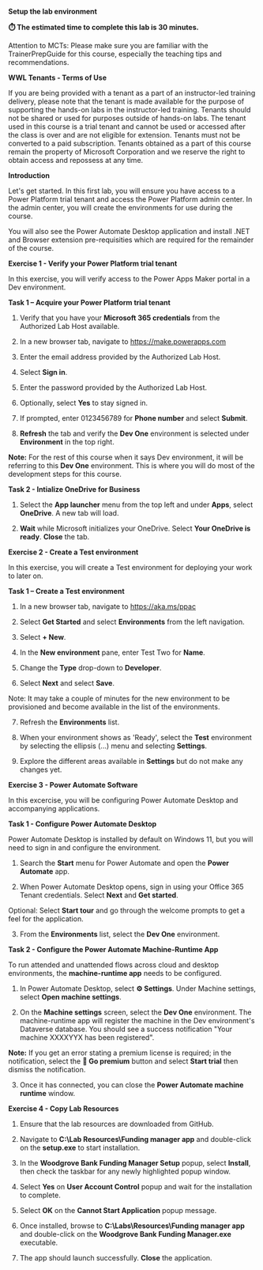 **Setup the lab environment**

**⏱️ The estimated time to complete this lab is 30 minutes.**

Attention to MCTs: Please make sure you are familiar with the TrainerPrepGuide
for this course, especially the teaching tips and recommendations.

**WWL Tenants - Terms of Use**

If you are being provided with a tenant as a part of an instructor-led training
delivery, please note that the tenant is made available for the purpose of
supporting the hands-on labs in the instructor-led training. Tenants should not
be shared or used for purposes outside of hands-on labs. The tenant used in this
course is a trial tenant and cannot be used or accessed after the class is over
and are not eligible for extension. Tenants must not be converted to a paid
subscription. Tenants obtained as a part of this course remain the property of
Microsoft Corporation and we reserve the right to obtain access and repossess at
any time.

**Introduction**

Let's get started. In this first lab, you will ensure you have access to a Power
Platform trial tenant and access the Power Platform admin center. In the admin
center, you will create the environments for use during the course.

You will also see the Power Automate Desktop application and install .NET and
Browser extension pre-requisities which are required for the remainder of the
course.

**Exercise 1 - Verify your Power Platform trial tenant**

In this exercise, you will verify access to the Power Apps Maker portal in a Dev
environment.

**Task 1 – Acquire your Power Platform trial tenant**

1.  Verify that you have your **Microsoft 365 credentials** from the Authorized
    Lab Host available.

2.  In a new browser tab, navigate to https://make.powerapps.com

3.  Enter the email address provided by the Authorized Lab Host.

4.  Select **Sign in**.

5.  Enter the password provided by the Authorized Lab Host.

6.  Optionally, select **Yes** to stay signed in.

7.  If prompted, enter 0123456789 for **Phone number** and select **Submit**.

8.  **Refresh** the tab and verify the **Dev One** environment is selected under
    **Environment** in the top right.

**Note:** For the rest of this course when it says Dev environment, it will be
referring to this **Dev One** environment. This is where you will do most of the
development steps for this course.

**Task 2 - Intialize OneDrive for Business**

1.  Select the **App launcher** menu from the top left and under **Apps**,
    select **OneDrive**. A new tab will load.

2.  **Wait** while Microsoft initializes your OneDrive. Select **Your OneDrive
    is ready**. **Close** the tab.

**Exercise 2 - Create a Test environment**

In this exercise, you will create a Test environment for deploying your work to
later on.

**Task 1 – Create a Test environment**

1.  In a new browser tab, navigate to https://aka.ms/ppac

2.  Select **Get Started** and select **Environments** from the left navigation.

3.  Select **+ New**.

4.  In the **New environment** pane, enter Test Two for **Name**.

5.  Change the **Type** drop-down to **Developer**.

6.  Select **Next** and select **Save**.

Note: It may take a couple of minutes for the new environment to be provisioned
and become available in the list of the environments.

7.  Refresh the **Environments** list.

8.  When your environment shows as 'Ready', select the **Test** environment by
    selecting the ellipsis (...) menu and selecting **Settings**.

9.  Explore the different areas available in **Settings** but do not make any
    changes yet.

**Exercise 3 - Power Automate Software**

In this excercise, you will be configuring Power Automate Desktop and
accompanying applications.

**Task 1 - Configure Power Automate Desktop**

Power Automate Desktop is installed by default on Windows 11, but you will need
to sign in and configure the environment.

1.  Search the **Start** menu for Power Automate and open the **Power Automate**
    app.

2.  When Power Automate Desktop opens, sign in using your Office 365 Tenant
    credentials. Select **Next** and **Get started**.

Optional: Select **Start tour** and go through the welcome prompts to get a feel
for the application.

3.  From the **Environments** list, select the **Dev One** environment.

**Task 2 - Configure the Power Automate Machine-Runtime App**

To run attended and unattended flows across cloud and desktop environments, the
**machine-runtime app** needs to be configured.

1.  In Power Automate Desktop, select **⚙️ Settings**. Under Machine settings,
    select **Open machine settings**.

2.  On the **Machine settings** screen, select the **Dev One** environment. The
    machine-runtime app will register the machine in the Dev environment's
    Dataverse database. You should see a success notification "Your machine
    XXXXYYX has been registered".

**Note:** If you get an error stating a premium license is required; in the
notification, select the **💎 Go premium** button and select **Start trial**
then dismiss the notification.

3.  Once it has connected, you can close the **Power Automate machine runtime**
    window.

**Exercise 4 - Copy Lab Resources**

1.  Ensure that the lab resources are downloaded from GitHub.

2.  Navigate to **C:\Lab Resources\Funding manager app** and double-click on the **setup.exe** to start installation.

3.  In the **Woodgrove Bank Funding Manager Setup** popup, select **Install**, then check the taskbar for any newly highlighted popup window.

4.  Select **Yes** on **User Account Control** popup and wait for the installation to complete.

5. Select **OK** on the **Cannot Start Application** popup message.

6.  Once installed, browse to **C:\Labs\Resources\Funding manager app** and double-click on the **Woodgrove Bank Funding Manager.exe** executable.

7.  The app should launch successfully. **Close** the application.